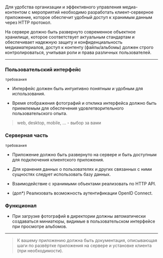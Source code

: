 Для удобства организации и эффективного управления медиа-контентом с мероприятий необходимо разработать клиент-серверное приложение, которое обеспечит удобный доступ к хранимым данным через HTTP протокол.

На сервере должно быть развернуто современное объектное хранилище, которое соответствует актуальным стандартам и обеспечивает надежную защиту и конфиденциальность медиаматериалов, доступ к контенту (файлы/альбомы) должен строго контролироваться, учитывая роли и права различных пользователей.

---

### Пользовательский интерфейс

`требования`

- Интерфейс должен быть интуитивно понятным и удобным для использования.

- Время отображения фотографий и отклика интерфейса должно быть приемлемым для обеспечения удовлетворительного пользовательского опыта.

> web, desktop, mobile, … - выбор за вами

### Серверная часть

`требования`

- Приложение должно быть развернуто на сервере и быть доступным для подключения клиентского приложения.

- Для хранения данных о пользователях и других связанных с ними сущностях следует использовать базу данных.

- Взаимодействие с хранимыми объектами реализовать по HTTP API.

- (доп*) Реализовать возможность аутентификации OpenID Connect.

### Функционал

- При загрузке фотографий в директории должны автоматически создаваться миниатюры, видимые в пользовательском интерфейсе при просмотре альбомов.

---

> К вашему приложению должна быть документация, описывающая шаги по развёртке приложения на сервере и установке клиента (при необходимости).
